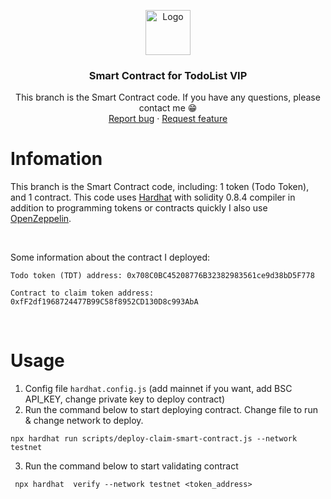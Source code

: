 <p align="center">
  <a href="https://www.facebook.com/lequocbinh.04">
    <img src="https://icons.iconarchive.com/icons/cjdowner/cryptocurrency-flat/1024/Ethereum-ETH-icon.png" alt="Logo" width=72 height=72>
  </a>

  <h3 align="center">Smart Contract for TodoList VIP</h3>

  <p align="center">
    This branch is the Smart Contract code. If you have any questions, please contact me 😁
    <br>
    <a href="https://www.facebook.com/lequocbinh.04">Report bug</a>
    ·
    <a href="https://www.facebook.com/lequocbinh.04">Request feature</a>
  </p>
</p>

# Infomation

This branch is the Smart Contract code, including: 1 token (Todo Token), and 1 contract. This code uses [Hardhat](https://hardhat.org/getting-started/) with solidity 0.8.4 compiler in addition to programming tokens or contracts quickly I also use [OpenZeppelin](https://openzeppelin.com/).
&nbsp;

&nbsp;

Some information about the contract I deployed:

```shell
Todo token (TDT) address: 0x708C0BC45208776B32382983561ce9d38bD5F778
```

```shell
Contract to claim token address: 0xfF2df1968724477B99C58f8952CD130D8c993AbA
```

&nbsp;

# Usage

1. Config file `hardhat.config.js` (add mainnet if you want, add BSC API_KEY, change private key to deploy contract)
2. Run the command below to start deploying contract. Change file to run & change network to deploy.

```shell
npx hardhat run scripts/deploy-claim-smart-contract.js --network testnet
```

3. Run the command below to start validating contract

```shell
 npx hardhat  verify --network testnet <token_address>
```
